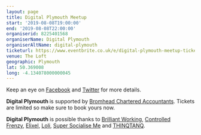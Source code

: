 ```yaml
---
layout: page
title: Digital Plymouth Meetup
start: '2019-08-08T19:00:00'
end: '2019-08-08T22:00:00'
organiserid: 8225401568
organiserName: Digital Plymouth
organiserAltName: digital-plymouth
ticketurl: https://www.eventbrite.co.uk/e/digital-plymouth-meetup-tickets-53543155018
venue: The Loft
geographic: Plymouth
lat: 50.369008
long: -4.134078000000045
---
```

<P>Keep an eye on <A HREF="https://www.facebook.com/digitalplymouth/" TARGET="_blank" REL="nofollow noopener noreferrer">Facebook</A> and <A HREF="https://twitter.com/DigitalPlymouth" TARGET="_blank" REL="nofollow noopener noreferrer">Twitter</A> for more details.</P>
<P><STRONG>Digital Plymouth </STRONG>is supported by <A HREF="http://www.bromheadco.co.uk/" TARGET="_blank" REL="nofollow noopener noreferrer">Bromhead Chartered Accountants</A>. Tickets are limited so make sure to book yours now.</P>
<P><STRONG>Digital Plymouth</STRONG> is possible thanks to <A HREF="http://www.brilliantworking.com/" TARGET="_blank" REL="nofollow noopener noreferrer">Brilliant Working</A>, <A HREF="https://www.controlledfrenzy.co.uk/" TARGET="_blank" REL="nofollow noopener noreferrer">Controlled Frenzy</A>, <A HREF="https://www.elixel.co.uk/" TARGET="_blank" REL="nofollow noopener noreferrer">Elixel</A>, <A HREF="https://createwithloli.com/" TARGET="_blank" REL="nofollow noopener noreferrer">Loli</A>, <A HREF="http://supersocialiseme.com/" TARGET="_blank" REL="nofollow noopener noreferrer">Super Socialise Me</A> and <A HREF="http://thinqtanq.spaces.nexudus.com/en" TARGET="_blank" REL="nofollow noopener noreferrer">THINQTANQ</A>.</P>
